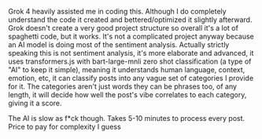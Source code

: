 Grok 4 heavily assisted me in coding this. Although I do completely understand the code it created and bettered/optimized it slightly afterward. Grok doesn't create a very good project structure so overall it's a lot of spaghetti code, but it works. It's not a complicated project anyway because an AI model is doing most of the sentiment analysis. Actually strictly speaking this is not sentiment analysis, it's more elaborate and advanced, it uses transformers.js with bart-large-mnli zero shot classification (a type of "AI" to keep it simple), meaning it understands human language, context, emotion, etc, it can classify posts into any vague set of categories I provide for it. The categories aren't just words they can be phrases too, of any length, it will decide how well the post's vibe correlates to each category, giving it a score.

The AI is slow as f*ck though. Takes 5-10 minutes to process every post. Price to pay for complexity I guess